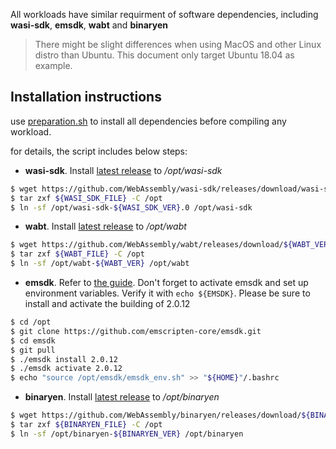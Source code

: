 All workloads have similar requirment of software dependencies, including
**wasi-sdk**, **emsdk**, **wabt** and **binaryen**

> There might be slight differences when using MacOS and other Linux distro than Ubuntu. This document only target
Ubuntu 18.04 as example.

## Installation instructions

use [preparation.sh](./preparation.sh) to install all dependencies before compiling any workload.

for details, the script includes below steps:

- **wasi-sdk**. Install
  [latest release](https://github.com/WebAssembly/wasi-sdk/releases/download/wasi-sdk-12/wasi-sdk-12.0-linux.tar.gz)
  to */opt/wasi-sdk*

``` bash
$ wget https://github.com/WebAssembly/wasi-sdk/releases/download/wasi-sdk-${WASI_SDK_VER}/${WASI_SDK_FILE}
$ tar zxf ${WASI_SDK_FILE} -C /opt
$ ln -sf /opt/wasi-sdk-${WASI_SDK_VER}.0 /opt/wasi-sdk
```

- **wabt**. Install
  [latest release](https://github.com/WebAssembly/wabt/releases/download/1.0.23/wabt-1.0.23-ubuntu.tar.gz)
  to */opt/wabt*

``` bash
$ wget https://github.com/WebAssembly/wabt/releases/download/${WABT_VER}/${WABT_FILE}
$ tar zxf ${WABT_FILE} -C /opt
$ ln -sf /opt/wabt-${WABT_VER} /opt/wabt
```

- **emsdk**. Refer to [the guide](https://emscripten.org/docs/getting_started/downloads.html). Don't forget to activate
  emsdk and set up environment variables. Verify it with `echo ${EMSDK}`. Please be sure to install and activate the building
  of 2.0.12

``` bash
$ cd /opt
$ git clone https://github.com/emscripten-core/emsdk.git
$ cd emsdk
$ git pull
$ ./emsdk install 2.0.12
$ ./emsdk activate 2.0.12
$ echo "source /opt/emsdk/emsdk_env.sh" >> "${HOME}"/.bashrc
```

- **binaryen**. Install
  [latest release](https://github.com/WebAssembly/binaryen/releases/download/version_101/binaryen-version_101-x86_64-linux.tar.gz)
  to */opt/binaryen*

``` bash
$ wget https://github.com/WebAssembly/binaryen/releases/download/${BINARYEN_VER}/${BINARYEN_FILE}
$ tar zxf ${BINARYEN_FILE} -C /opt
$ ln -sf /opt/binaryen-${BINARYEN_VER} /opt/binaryen
```
